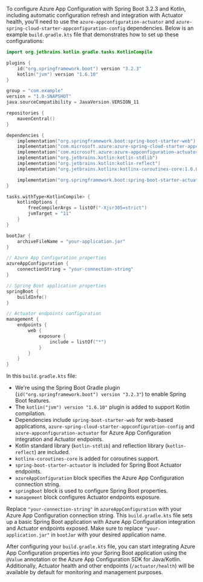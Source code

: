 To configure Azure App Configuration with Spring Boot 3.2.3 and Kotlin, including automatic configuration refresh and integration with Actuator health, you'll need to use the `azure-appconfiguration-actuator` and `azure-spring-cloud-starter-appconfiguration-config` dependencies. Below is an example `build.gradle.kts` file that demonstrates how to set up these configurations:

```kotlin
import org.jetbrains.kotlin.gradle.tasks.KotlinCompile

plugins {
    id("org.springframework.boot") version "3.2.3"
    kotlin("jvm") version "1.6.10"
}

group = "com.example"
version = "1.0-SNAPSHOT"
java.sourceCompatibility = JavaVersion.VERSION_11

repositories {
    mavenCentral()
}

dependencies {
    implementation("org.springframework.boot:spring-boot-starter-web")
    implementation("com.microsoft.azure:azure-spring-cloud-starter-appconfiguration-config:1.4.1")
    implementation("com.microsoft.azure:azure-appconfiguration-actuator:1.4.1")
    implementation("org.jetbrains.kotlin:kotlin-stdlib")
    implementation("org.jetbrains.kotlin:kotlin-reflect")
    implementation("org.jetbrains.kotlinx:kotlinx-coroutines-core:1.6.0")

    implementation("org.springframework.boot:spring-boot-starter-actuator")
}

tasks.withType<KotlinCompile> {
    kotlinOptions {
        freeCompilerArgs = listOf("-Xjsr305=strict")
        jvmTarget = "11"
    }
}

bootJar {
    archiveFileName = "your-application.jar"
}

// Azure App Configuration properties
azureAppConfiguration {
    connectionString = "your-connection-string"
}

// Spring Boot application properties
springBoot {
    buildInfo()
}

// Actuator endpoints configuration
management {
    endpoints {
        web {
            exposure {
                include = listOf("*")
            }
        }
    }
}
```

In this `build.gradle.kts` file:

- We're using the Spring Boot Gradle plugin (`id("org.springframework.boot") version "3.2.3"`) to enable Spring Boot features.
- The `kotlin("jvm") version "1.6.10"` plugin is added to support Kotlin compilation.
- Dependencies include `spring-boot-starter-web` for web-based applications, `azure-spring-cloud-starter-appconfiguration-config` and `azure-appconfiguration-actuator` for Azure App Configuration integration and Actuator endpoints.
- Kotlin standard library (`kotlin-stdlib`) and reflection library (`kotlin-reflect`) are included.
- `kotlinx-coroutines-core` is added for coroutines support.
- `spring-boot-starter-actuator` is included for Spring Boot Actuator endpoints.
- `azureAppConfiguration` block specifies the Azure App Configuration connection string.
- `springBoot` block is used to configure Spring Boot properties.
- `management` block configures Actuator endpoints exposure.

Replace `"your-connection-string"` in `azureAppConfiguration` with your Azure App Configuration connection string. This `build.gradle.kts` file sets up a basic Spring Boot application with Azure App Configuration integration and Actuator endpoints exposed. Make sure to replace `"your-application.jar"` in `bootJar` with your desired application name.

After configuring your `build.gradle.kts` file, you can start integrating Azure App Configuration properties into your Spring Boot application using the `@Value` annotation or the Azure App Configuration SDK for Java/Kotlin. Additionally, Actuator health and other endpoints (`/actuator/health`) will be available by default for monitoring and management purposes.
